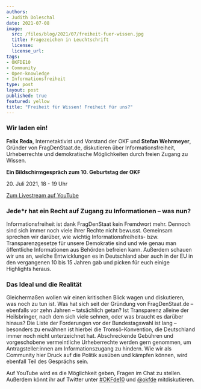 ```yaml
---
authors:
- Judith Doleschal
date: 2021-07-08
image:
  src: /files/blog/2021/07/freiheit-fuer-wissen.jpg
  title: Fragezeichen in Leuchtschrift
  license:
  license_url:
tags:
- OKFDE10
- Community
- Open-knowledge
- Informationsfreiheit
type: post
layout: post
published: true
featured: yellow
title: "Freiheit für Wissen! Freiheit für uns?"
---
```


### Wir laden ein!

**Felix Reda**, Internetaktivist und Vorstand der OKF und **Stefan Wehrmeyer**, Gründer von FragDenStaat.de, diskutieren über Informationsfreiheit, Urheberrechte und demokratische Möglichkeiten durch freien Zugang zu Wissen.

**Ein Bildschirmgespräch zum 10. Geburtstag der OKF**

20\. Juli 2021, 18 - 19 Uhr

[Zum Livestream auf YouTube](https://www.youtube.com/watch?v=JWGoKKvCYbg)



### Jede*r hat ein Recht auf Zugang zu Informationen – was nun?

Informationsfreiheit ist dank FragDenStaat kein Fremdwort mehr. Dennoch sind sich immer noch viele ihrer Rechte nicht bewusst. Gemeinsam sprechen wir darüber, wie wichtig Informationsfreiheits- bzw. Transparenzgesetze für unsere Demokratie sind und wie genau man öffentliche Informationen aus Behörden befreien kann. Außerdem schauen wir uns an, welche Entwicklungen es in Deutschland aber auch in der EU in den vergangenen 10 bis 15 Jahren gab und picken für euch einige Highlights heraus. 

### Das Ideal und die Realität

Gleichermaßen wollen wir einen kritischen Blick wagen und diskutieren, was noch zu tun ist. Was hat sich seit der Gründung von FragDenStaat.de – ebenfalls vor zehn Jahren – tatsächlich getan? Ist Transparenz alleine der Heilsbringer, nach dem sich viele sehnen, oder was braucht es darüber hinaus? Die Liste der Forderungen vor der Bundestagswahl ist lang –  besonders zu erwähnen ist hierbei die Tromsö-Konvention, die Deutschland immer noch nicht unterzeichnet hat. Abschreckende Gebühren und vorgeschobene vermeintliche Urheberrechte werden gern genommen, um Antragsteller:innen am Informationszugang zu hindern. Wie wir als Community hier Druck auf die Politik ausüben und kämpfen können, wird ebenfall Teil des Gesprächs sein.

Auf YouTube wird es die Möglichkeit geben, Fragen im Chat zu stellen. Außerdem könnt ihr auf Twitter unter [#OKFde10](https://twitter.com/hashtag/OKFde10) und [@okfde](https://twitter.com/okfde) mitdiskutieren.

